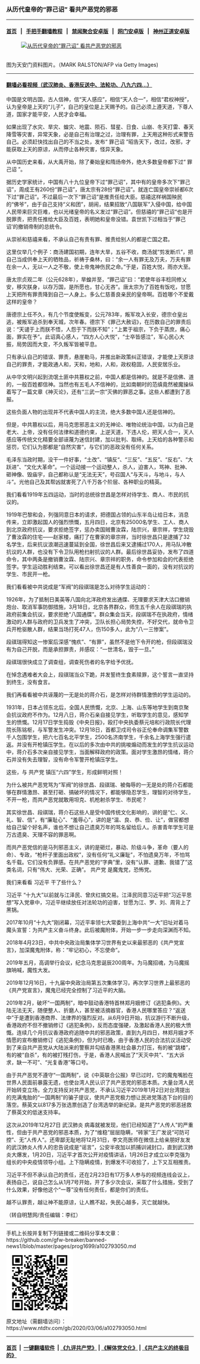 ### 从历代皇帝的“罪己诏” 看共产恶党的邪恶
------------------------

#### [首页](https://github.com/gfw-breaker/banned-news1/blob/master/README.md) &nbsp;&nbsp;|&nbsp;&nbsp; [手把手翻墙教程](https://github.com/gfw-breaker/guides/wiki) &nbsp;&nbsp;|&nbsp;&nbsp; [禁闻聚合安卓版](https://github.com/gfw-breaker/bn-android) &nbsp;&nbsp;|&nbsp;&nbsp; [网门安卓版](https://github.com/oGate2/oGate) &nbsp;&nbsp;|&nbsp;&nbsp; [神州正道安卓版](https://github.com/SzzdOgate/update) 



<div><div class="featured_image">
 <a href="https://i.ntdtv.com/assets/uploads/2020/03/GettyImages-187829008-1-800x450.jpg" target="_blank">
  <figure>
   <img alt="从历代皇帝的“罪己诏” 看共产恶党的邪恶" src="https://i.ntdtv.com/assets/uploads/2020/03/GettyImages-187829008-1-800x450.jpg"/>
  </figure><br/>
 </a>
 <span class="caption">
  图为天安门资料图片。（MARK RALSTON/AFP via Getty Images)
 </span>
</div>
</div><hr/>

#### [翻墙必看视频（武汉肺炎、香港反送中、法轮功、八九六四...）](https://github.com/gfw-breaker/banned-news1/blob/master/pages/link3.md)

<div><div class="post_content" itemprop="articleBody">
 <p>
  中国是文明古国，古人信神，信“天人感应”，相信“天人合一”，相信“君权神授”，认为皇帝是上天的“儿子”，自己的皇位是上天赐予的。自己必须上遵天道，下尊人道，国家才能平安，人民才会幸福。
 </p>
 <p>
  如果出现了水灾、旱灾、蝗灾、地震、陨石、彗星、日食、山崩、冬天打雷、春天降雪等灾害，异常天象，必是自己有治理之过，治理有罪，上天用这种形式来警告自己。必须赶快找出自己的不当之处，发布“
  <ok href="https://www.ntdtv.com/gb/罪己诏.htm">
   罪己诏
  </ok>
  ”昭告天下，改过，改邪，才能获取上天的原谅，从而停止各种灾害，怪异天象。
 </p>
 <p>
  从中国历史来看，从大禹开始，除了秦始皇和隋炀帝外，绝大多数皇帝都下过“
  <ok href="https://www.ntdtv.com/gb/罪己诏.htm">
   罪己诏
  </ok>
  ”。
 </p>
 <p>
  据历史学家统计，中国有八十九位皇帝下过“罪己诏”，其中有的皇帝多次下“罪己诏”，周成王有260份“罪己诏”，唐太宗有28份“罪己诏”。就连亡国皇帝崇祯都6次下过“罪己诏”。不过最后一次下“罪己诏”是推责任给大臣。慈禧这样祸国殃民的“佛爷”，由于自己支持“义和团”，胡闹，结果招致“八国联军”入侵中国，给中国人民带来巨灾巨难，也以光绪皇帝的名义发过“罪己诏”。但慈禧的“罪己诏“也是开脱罪责，把责任推给大臣及百姓，表明她和皇帝没错。袁世凯下过相当于“罪己诏’的撤销帝制的总统令。
 </p>
 <p>
  从崇祯和慈禧来看，不承认自己有责有罪、推责给别人的都是亡国之君。
 </p>
 <p>
  这里仅举几个例子：商汤建国初期，连年大旱，五谷不收，商汤就“剪发断爪”，把自己当成供奉上天的牺牲品，祈祷于桑林，曰：“余一人有罪无及万夫，万夫有罪在余一人，无以一人之不敬，使上帝鬼神伤民之命。”于是，百姓大悦，雨亦大至。
 </p>
 <p>
  唐太宗贞观二年（公元628年），旱蝗并至，“罪己诏”曰：“若使年谷丰稔同修乂安，移灾朕身，以存万国，是所愿也，甘心无吝”。唐太宗为了百姓有饭吃，甘愿上天把所有罪责降到自己一人身上。多么仁慈善良亲民的皇帝啊。百姓哪个不爱戴这样的皇帝？
 </p>
 <p>
  唐德宗上任不久，有几个节度使叛变，公元783年，叛军攻入长安，德宗仓皇出逃，被叛军追杀到奉天城，次年春。德宗下《罪己大赦诏》，在历数自己的罪责后说：“天谴于上而朕不悟，人怨于下而朕不知”；“上累于祖宗，下负于蒸庶，痛心面，罪实在予”。此诏真心感人，“四方人心大悦”，“士卒皆感泣”，军心民心大振，局势因而大变，不久叛军皆被平息。
 </p>
 <p>
  只有承认自己的错误、罪责，悬崖勒马，并推出新政策纠正错误，才能使上天原谅自己的罪责，才能政通人和，天和，地和，人和，政权稳固，人民安居乐业。
 </p>
 <p>
  从中华文明兴起到流氓土匪中共篡权之前，中国人都是信神的。就是不是信佛、道的，一般百姓都信神。当然也有五毛人不信神的，比如南朝时的范缜竟然被魔操纵着写了一篇文章《神灭论》，还有“三武一宗”灭佛的罪恶之事。这些人都遭到了恶报。
 </p>
 <p>
  这些负面人物的出现并不代表中国人的主流，绝大多数中国人还是信神的。
 </p>
 <p>
  但是，中共篡权以后，用马克思邪恶主义的无神论、唯物论统治中国，以为自己是老大、上帝，没有任何法律和道德约束，上逆天道，下违人伦，把天人合一，天人感应等传统文化精要全部诬蔑为迷信封建，加以批判、取缔。上天给的各种警示和惩罚，它们认为那都是“自然灾害“，与它们的恶政没有任何关系。
 </p>
 <p>
  毛泽东当政时期，没干一件好事，“土改”、“镇反“、“三反”、“五反”、“反右”、“大跃进”、“文化大革命”。一个运动接一个运动整人，杀人，迫害人，骂神、批神、砸神像、毁庙宇，自己都称认是“无法无天”，号召国人“与天斗，与地斗，与人斗”。光他自己及其帮凶就害死了八千万各个阶层、各种职业的精英。
 </p>
 <p>
  我们看看1919年五四运动，当时的总统徐世昌是怎样对待学生、商人、市民的抗议的。
 </p>
 <p>
  1919年巴黎和会，列强同意日本的请求，把德国占领的山东半岛让给日本，消息传来，立即激起国人的强烈愤慨，五月四日，北京有25000名学生、工人、商人到北京政府抗议，要求拒绝签字，惩办卖国贼曹汝霖，陆宗兴，章宗祥，学生烧毁了曹汝霖的住宅——赵家楼，痛打了在曹家的章宗祥，当时徐世昌只是逮捕了32名学生，后来抗议浪潮迅速蔓延到全国，徐世昌后来又逮捕过170人，用马队冲散抗议的人群，也没有下令卫队用枪扫射抗议的人群。最后徐世昌妥协，发布了四道命令，其中两条是撤销曹汝霖、陆宗兴、章宗祥的职务，命令参加和会的代表拒绝签字。学生运动胜利结束。可以看出徐世昌还是有人性善良一面的，没有对抗议的学生、市民开一枪。
 </p>
 <p>
  我们看看被中共说成是“军阀”的段祺瑞是怎么对待学生运动的：
 </p>
 <p>
  1926年，为了抵制日美英等八国向北洋政府发出通牒、无理要求天津大沽口撤销炮台、取消军事防御措施，3月18日，北京各界群众，师生五千余人在段祺瑞的执政府前集会抗议，要求拒绝“八国通牒”。群众集会当天，段祺瑞不在执政府，情绪激动的人群与政府的卫兵发生了冲突，卫队长担心局势失控，不好交代，就命令卫兵开枪驱散人群，结果当场打死47人，伤150多人，此为“八一三惨案”。
 </p>
 <p>
  段祺瑞得知这一惨案后深感“愧疚”、“有罪”，虽然不是他下令开的枪，但段祺瑞没有为自己开脱，而是承担罪责，并感叹：“一世清名，毁于一旦。”
 </p>
 <p>
  段祺瑞很快成立了调查组，调查死伤者的名字给予优抚。
 </p>
 <p>
  在悼念遇难者大会上，段祺瑞当众下跪，并发誓终生食素赎罪，这个誓言一直坚持到终生，没有食言。
 </p>
 <p>
  我们再看看被中共诬蔑的一无是处的蒋介石，是怎样对待群情激愤的学生运动的。
 </p>
 <p>
  1931年，日本占领东北后，全国人民愤慨，北京、上海、山东等地学生到南京聚会抗议政府不作为。12月八日，蒋介石亲自接见学生，听取学生的意见，感知学生的愤慨。12月17日学生捣毁《中央日报》，殴打中央执委蔡元培和行政院长代理院长陈铭枢，与军警发生冲突。12月18日，首都卫戍司令谷正伦奉命调集军警数千人包围学生，把六七百名北平学生，2500名济南学生，千余名上海学生强行遣返。并没有开枪镇压学生。在以后的多次由中共的挑唆煽动而发生的学生抗议运动中，蒋介石多次亲自接见学生，当面解释政府的政策。面对学生激昂的情绪，蒋介石并没有失去理智，没有命令军警开枪镇压学生。
 </p>
 <p>
  这些，与
  <ok href="https://www.ntdtv.com/gb/共产党.htm">
   共产党
  </ok>
  镇压“六四”学生，形成鲜明对照！
 </p>
 <p>
  为什么被共产恶党骂为“军阀”的徐世昌、段祺瑞、被侮辱的一无是处的蒋介石都能够在群情激昂、甚至打砸、搞破坏的情况下，都能够隐忍学生，理智的对待学生，不开一枪，而共产恶党就敢用坦克、机枪射杀学生、市民呢？
 </p>
 <p>
  其实徐世昌、段祺瑞，蒋介石这些人是受中国传统文化影响的，讲的是“仁、义、礼、智、信”，有“廉耻心”、“羞辱心”，讲的是“温、良、恭、俭、让”，做官都想给自己留个好名声，谁也不想让自己遗臭万年的骂名留给后人。杀害青年学生可是万古遗臭、天理不容的罪恶啊。
 </p>
 <p>
  而共产恶党信的是马列邪恶主义，讲的是砸烂，暴动、阶级斗争，革命（要人的命）、专政，“枪杆子里面出政权”，没有任何“礼义廉耻”，不怕遗臭万年，不怕骂名千载。它们没有负罪感。在共产恶党的“字典”里，没有“认罪、道歉、我错了”这类名词，只有“伟大、光荣、正确”。
  <ok href="https://www.ntdtv.com/gb/共产党.htm">
   共产党
  </ok>
  是魔鬼党，恐怖党。
 </p>
 <p>
  我们来看看
  <ok href="https://www.ntdtv.com/gb/习近平.htm">
   习近平
  </ok>
  干了些什么？
 </p>
 <p>
  <ok href="https://www.ntdtv.com/gb/习近平.htm">
   习近平
  </ok>
  “十九大”以前就与江泽民、曾庆红搞交易。江泽民同意习近平把“习近平思想”写入党章中，习近平继续放任对法轮功的迫害，甘愿为江、罗、刘、周背上了黑锅。
 </p>
 <p>
  2017年10月“十九大”刚闭幕，习近平率领七大常委到上海中共“一大”旧址对着马魔头宣誓：为共产主义奋斗终身。此后被魔附体，开始一步一步走向深渊而不知。
 </p>
 <p>
  2018年4月23日，中共中央政治局集体学习世界有史以来最邪恶的《共产党宣言》，加深魔鬼附体，称：“牢记初心，不忘使命”。
 </p>
 <p>
  2019年五月，高调举行会议，纪念马克思诞辰200周年。为马魔招魂，为马魔摇旗呐喊，魔性大发。
 </p>
 <p>
  2019年12月16日，十九届中央政治局第五次集体学习，再次学习世界上最邪恶的《共产党宣言》，魔鬼已经完全控制了习近平的大脑。
 </p>
 <p>
  2019年2月，破坏“一国两制”，暗中鼓动香港特首林郑月娥修订《逃犯条例》。大陆无法无天，随便整人、折磨人，甚至被活摘器官，香港人民哪里答应？“返送中”于是遭到香港商界、法律界的强烈反对。从6月9日开始，抗议游行不断升级，香港政府不但不撤销修订《逃犯条例》，反而态度强硬，及激起香港人民的极大愤慨。连续几个月抗议香港政府追随中共的邪恶政策，直到九月四日，林郑月娥才不情愿的宣布撤销修订《逃犯条例》，但为时已晚，由于香港人民的合法抗议活动受到了来自共产恶党从大陆派来的警察并勾结香港黑社会暴力打压，有的被“跳楼”，有的被“自杀”，有的被打残打伤，于是，香港人民喊出了“天灭中共”、“五大诉求，缺一不可”、“光复香港”等口号。
 </p>
 <p>
  由于共产恶党不遵守“一国两制”，说《中英联合公报》早已过时，它的魔鬼嘴脸在世界人民面前暴露无遗，也使台湾人民认识了共产恶党的邪恶本质。大量台湾人民开始转变立场，全力支持反对共产恶党，不承认习近平2019年1月2日对台湾提出的充满鬼胎的“一国两制”的骗子提议，使共产恶党极力想让民进党落选下台的目的落空。蔡英文以817多万张选票创造了台湾选举的新纪录。是共产恶党的邪恶拯救了蔡英文的低迷支持率。
 </p>
 <p>
  这次从2019年12月27日
  <ok href="https://www.ntdtv.com/gb/武汉肺炎.htm">
   武汉肺炎
  </ok>
  病毒就被发现，他们已经知道了“人传人”的严重性，但由于共产恶党的邪恶本质，为了“维稳”层层隐瞒，“砖家”王广发说“可防可控”、无“人传人”。还卑鄙无耻地将12月31日，李文亮医师在微信上给亲朋好友发的武汉肺炎人传人的忠告说成是“谣言”，公安半夜加以抓捕训诫封口，直到武汉肺炎大爆发，1月20日，习近平才首次公开对疫情讲话，1月26日才成立以李克强为组长的中央疫情领导小组。上下隐瞒疫情，到爆发不可收拾了，上下又互相推责。
 </p>
 <p>
  习近平不但不承认自己的责任，还在2月23日有17万多人参与的视频连线会议上，表扬自己，说自己怎么从1月7号开始，开了多少次会议，采取了什么措施，受到了什么效果，好像他这个“一尊”没有任何责任，都是你们的责任。
 </p>
 <p>
  越不认罪责，越让神不能原谅，让人瞧不起，失民心越多，灭亡就越快。
 </p>
 <p>
  （转自明慧网/责任编辑：李红）
 </p>
 <div class="single_ad">
 </div>
</div>
</div>
<hr/>
手机上长按并复制下列链接或二维码分享本文章：<br/>
https://github.com/gfw-breaker/banned-news1/blob/master/pages/prog1699/a102793050.md <br/>
<a href='https://github.com/gfw-breaker/banned-news1/blob/master/pages/prog1699/a102793050.md'><img src='https://github.com/gfw-breaker/banned-news1/blob/master/pages/prog1699/a102793050.md.png'/></a> <br/>
原文地址（需翻墙访问）：https://www.ntdtv.com/gb/2020/03/06/a102793050.html


------------------------
#### [首页](https://github.com/gfw-breaker/banned-news1/blob/master/README.md) &nbsp;|&nbsp; [一键翻墙软件](https://github.com/gfw-breaker/nogfw/blob/master/README.md) &nbsp;| [《九评共产党》](https://github.com/gfw-breaker/9ping.md/blob/master/README.md#九评之一评共产党是什么) | [《解体党文化》](https://github.com/gfw-breaker/jtdwh.md/blob/master/README.md) | [《共产主义的终极目的》](https://github.com/gfw-breaker/gczydzjmd.md/blob/master/README.md)


<img src='http://gfw-breaker.win/banned-news1/pages/prog1699/a102793050.md' width='0px' height='0px'/>